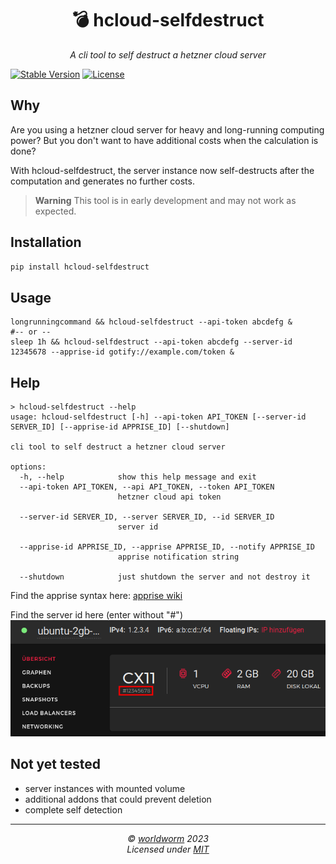 <h1 align="center">💣 hcloud-selfdestruct</h1>
<p align="center">
  <i>A cli tool to self destruct a hetzner cloud server</i>
</p>

[![Stable Version](https://img.shields.io/pypi/v/hcloud-selfdestruct?color=blue)](https://pypi.org/project/hcloud-selfdestruct/)
[![License](https://img.shields.io/badge/license-MIT-green?logo=opensourceinitiative&logoColor=fff)](https://github.com/worldworm/hcloud-selfdestruct/blob/main/LICENSE)
## Why

Are you using a hetzner cloud server for heavy and long-running computing power? But you don't want to have additional costs when the calculation is done?

With hcloud-selfdestruct, the server instance now self-destructs after the computation and generates no further costs.

> **Warning**
> This tool is in early development and may not work as expected.


## Installation
```bash
pip install hcloud-selfdestruct
```
## Usage
```
longrunningcommand && hcloud-selfdestruct --api-token abcdefg &
#-- or --
sleep 1h && hcloud-selfdestruct --api-token abcdefg --server-id 12345678 --apprise-id gotify://example.com/token &
```

## Help
```
> hcloud-selfdestruct --help
usage: hcloud-selfdestruct [-h] --api-token API_TOKEN [--server-id SERVER_ID] [--apprise-id APPRISE_ID] [--shutdown]

cli tool to self destruct a hetzner cloud server

options:
  -h, --help            show this help message and exit
  --api-token API_TOKEN, --api API_TOKEN, --token API_TOKEN
                        hetzner cloud api token

  --server-id SERVER_ID, --server SERVER_ID, --id SERVER_ID
                        server id

  --apprise-id APPRISE_ID, --apprise APPRISE_ID, --notify APPRISE_ID
                        apprise notification string

  --shutdown            just shutdown the server and not destroy it
```

Find the apprise syntax here: [apprise wiki](https://github.com/caronc/apprise/wiki#notification-services)

Find the server id here (enter without "#")
![How to find the server id](./media/howToFindServerId.png "How to find the server id")

## Not yet tested
- server instances with mounted volume
- additional addons that could prevent deletion
- complete self detection
---
<p align="center">
  <i>© <a href="https://github.com/worldworm">worldworm</a> 2023</i><br>
  <i>Licensed under <a href="https://github.com/worldworm/hcloud-selfdestruct/blob/main/LICENSE">MIT</a></i><br>
</p>
